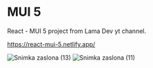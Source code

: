 # MUI 5
 
React - MUI 5 project from Lama Dev yt channel.

https://react-mui-5.netlify.app/

![Snimka zaslona (13)](https://user-images.githubusercontent.com/85274828/217152754-2ea60624-64a5-438b-9812-9efb2b9323c4.png)
![Snimka zaslona (11)](https://user-images.githubusercontent.com/85274828/217152778-900971c0-e9aa-44fe-a569-e4df5e22a1e1.png)
